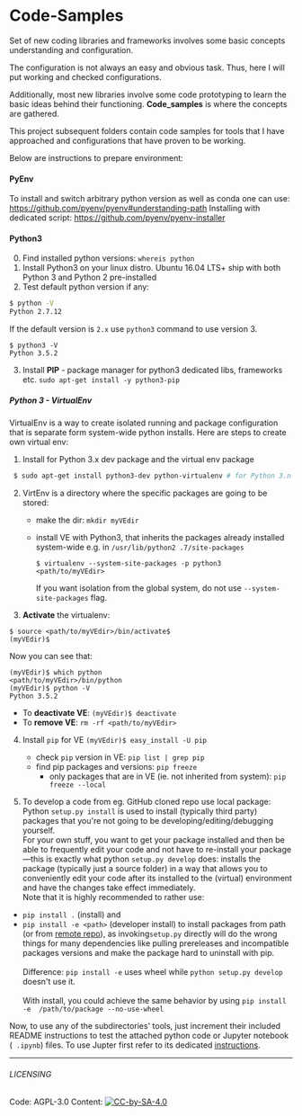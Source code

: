 # Code-Samples

Set of new coding libraries and frameworks involves some basic concepts 
understanding and configuration. 

The configuration is not always an easy and obvious task. Thus, here I will 
put working and checked configurations.

Additionally, most new libraries involve some code prototyping to learn the 
basic ideas behind their functioning. **Code_samples** is where the concepts 
are gathered.  
 
This project subsequent folders contain code samples for tools that I have 
approached and configurations that have proven to be working.

Below are instructions to prepare environment:

#### PyEnv
To install and switch arbitrary python version as well as conda one can use: https://github.com/pyenv/pyenv#understanding-path
Installing with dedicated script: https://github.com/pyenv/pyenv-installer

#### Python3
0. Find installed python versions: `whereis python`
1. Install Python3 on your linux distro. Ubuntu 16.04 LTS+ ship with both 
Python 3 and Python 2 pre-installed
2. Test default python version if any: 
 ``` bash
 $ python -V
Python 2.7.12
```
If the default version is `2.x` use `python3` command to use version 3.
``` 
$ python3 -V 
Python 3.5.2 
```
3. Install **PIP** - package manager for python3 dedicated libs, frameworks etc.
```sudo apt-get install -y python3-pip```

##### Python 3 - VirtualEnv
VirtualEnv is a way to create isolated running and package configuration that
is separate form system-wide python installs. Here are steps to create own 
virtual env:

1. Install for Python 3.x dev package and the virtual env package
```bash
 $ sudo apt-get install python3-dev python-virtualenv # for Python 3.n
 ```
2. VirtEnv is a directory where the specific packages are going to be stored:
    * make the dir: `mkdir myVEdir`
    * install VE with Python3, that inherits the packages already installed 
    system-wide e.g. in `/usr/lib/python2
    .7/site-packages`
     
        ```$ virtualenv --system-site-packages -p python3 <path/to/myVEdir> ```
     
        If you want isolation from the global system, do not use 
        `--system-site-packages` flag.
3. **Activate** the virtualenv:

```
$ source <path/to/myVEdir>/bin/activate$
(myVEdir)$
```
Now you can see that:
```
(myVEdir)$ which python
<path/to/myVEdir>/bin/python
(myVEdir)$ python -V
Python 3.5.2
```
    
   * To **deactivate VE**: `(myVEdir)$ deactivate`
   * To **remove VE**: `rm -rf <path/to/myVEdir>`
   
4. Install `pip` for VE `(myVEdir)$ easy_install -U pip`

    * check `pip` version in VE: `pip list | grep pip`
    * find pip packages and versions: `pip freeze`
        * only packages that are in VE (ie. not inherited from system): `pip 
        freeze --local`
        
5. To develop a code from eg. GitHub cloned repo use local package: 
Python `setup.py install` is used to install (typically third party) packages 
that you're not going to be developing/editing/debugging yourself. <br />
For your own stuff, you want to get your package installed and then be able 
to frequently edit your code and not have to re-install your package—this is 
exactly what python `setup.py develop` does: installs the package (typically 
just a source folder) in a way that allows you to conveniently edit your 
code after its installed to the (virtual) environment and have the changes 
take effect immediately. <br />
Note that it is highly recommended to rather use:
 * `pip install .` (install) and 
 * `pip install -e <path>` (developer install) to install packages from path 
 (or from [remote repo](https://packaging.python.org/tutorials/installing-packages/#installing-from-vcs)),
  as invoking`setup.py` directly will do the wrong things for many 
  dependencies like pulling prereleases and incompatible packages versions 
  and make the package hard to uninstall with pip. <br /> <br />
Difference: `pip install -e` uses wheel while `python setup.py develop`
doesn't use it. <br /> <br />
With install, you could achieve the same behavior by using `pip install -e 
/path/to/package --no-use-wheel`

Now, to use any of the subdirectories' tools, just increment their included 
README instructions to test the attached python code or Jupyter notebook (`
.ipynb`) files. To use Jupter first refer to its dedicated
[instructions](Jupyter/README.md).

---
###### LICENSING
Code: AGPL-3.0 Content:
[![CC-by-SA-4.0](https://licensebuttons.net/l/by-sa/4.0/88x31.png)](https://creativecommons.org/licenses/by-sa/4.0/)


